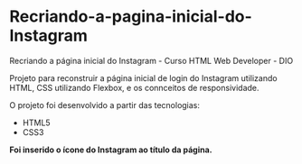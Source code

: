 # Recriando-a-pagina-inicial-do-Instagram
Recriando a página inicial do Instagram - Curso HTML Web Developer - DIO



Projeto para reconstruir a página inicial de login do Instagram utilizando HTML, CSS utilizando Flexbox, e os connceitos de responsividade.

O projeto foi desenvolvido a partir das tecnologias:

- HTML5
- CSS3

**Foi inserido o ícone do Instagram ao título da página.**
